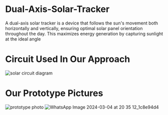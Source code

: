 # Dual-Axis-Solar-Tracker
A dual-axis solar tracker is a device that follows the sun's movement both horizontally and vertically, ensuring optimal solar panel orientation throughout the day. This maximizes energy generation by capturing sunlight at the ideal angle

# Circuit Used In Our Approach
![solar circuit diagram](https://github.com/ashiqurrahman2205/Dual-axis-solar-tracker/assets/128280713/eb308934-5bbe-47d4-b453-247cc101bd3a)
# Our Prototype Pictures
![prototype photo](https://github.com/ashiqurrahman2205/Dual-axis-solar-tracker/assets/128280713/4d84fa2c-1460-44f1-b3da-0f78fee1194d)
![WhatsApp Image 2024-03-04 at 20 35 12_1c8e94d4](https://github.com/ashiqurrahman2205/Dual-axis-solar-tracker/assets/128280713/8fd2fd38-3690-4d56-9c85-98166ffcfd77)




